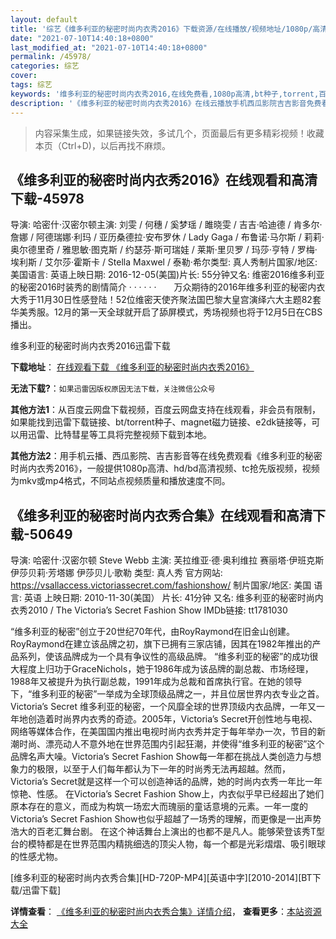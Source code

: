 ```yaml
---
layout: default
title: '综艺《维多利亚的秘密时尚内衣秀2016》下载资源/在线播放/视频地址/1080p/高清/蓝光'
date: "2021-07-10T14:40:18+0800"
last_modified_at: "2021-07-10T14:40:18+0800"
permalink: /45978/
categories: 综艺
cover:
tags: 综艺
keywords: '维多利亚的秘密时尚内衣秀2016,在线免费看,1080p高清,bt种子,torrent,百度云盘,magnet,磁力链,迅雷下载资源'
description: '《维多利亚的秘密时尚内衣秀2016》在线云播放手机西瓜影院吉吉影音免费看，1080p高清bd/hd未删减完整版和tc抢先枪版，mkv/mp4格式，附带bt/torrent种子、magnet/磁力链、百度云盘、网盘资源迅雷下载链接'
---
```


>内容采集生成，如果链接失效，多试几个，页面最后有更多精彩视频！收藏本页（Ctrl+D)，以后再找不麻烦。


## 《维多利亚的秘密时尚内衣秀2016》在线观看和高清下载-45978

导演: 哈密什·汉密尔顿主演: 刘雯 / 何穗 / 奚梦瑶 / 雎晓雯 / 吉吉·哈迪德 / 肯多尔·詹娜 / 阿德瑞娜·利玛 / 亚历桑德拉·安布罗休 / Lady Gaga / 布鲁诺·马尔斯 / 莉莉·奥尔德里奇 / 雅思敏·图克斯 / 约瑟芬·斯可瑞娃 / 莱斯·里贝罗 / 玛莎·亨特 / 罗梅·埃利斯 / 艾尔莎·霍斯卡 / Stella Maxwel / 泰勒·希尔类型: 真人秀制片国家/地区: 美国语言: 英语上映日期: 2016-12-05(美国)片长: 55分钟又名: 维密2016维多利亚的秘密2016时装秀的剧情简介  ·  ·  ·  ·  ·  ·　　万众期待的2016年维多利亚的秘密内衣大秀于11月30日性感登陆！52位维密天使齐聚法国巴黎大皇宫演绎六大主题82套华美秀服。12月的第一天全球就开启了舔屏模式，秀场视频也将于12月5日在CBS播出。


维多利亚的秘密时尚内衣秀2016迅雷下载

**下载地址**： [在线观看下载 《维多利亚的秘密时尚内衣秀2016》](https://www.993dy.com//vod-detail-id-3883.html) 


**无法下载?**：`如果迅雷因版权原因无法下载，关注微信公众号 `

**其他方法1**：从百度云网盘下载视频，百度云网盘支持在线观看，非会员有限制，如果能找到迅雷下载链接、bt/torrent种子、magnet磁力链接、e2dk链接等，可以用迅雷、比特彗星等工具将完整视频下载到本地。

**其他方法2**：用手机云播、西瓜影院、吉吉影音等在线免费观看《维多利亚的秘密时尚内衣秀2016》，一般提供1080p高清、hd/bd高清视频、tc抢先版视频，视频为mkv或mp4格式，不同站点视频质量和播放速度不同。


## 《维多利亚的秘密时尚内衣秀合集》在线观看和高清下载-50649

导演: 哈密什·汉密尔顿 Steve Webb 主演: 芙拉维亚·德·奥利维拉 赛丽塔·伊班克斯 伊莎贝莉·芳塔娜 伊莎贝儿·歌勒 类型: 真人秀 官方网站: https://vsallaccess.victoriassecret.com/fashionshow/ 制片国家/地区: 美国 语言: 英语 上映日期: 2010-11-30(美国） 片长: 41分钟 又名: 维多利亚的秘密时尚内衣秀2010 / The Victoria’s Secret Fashion Show IMDb链接: tt1781030

“维多利亚的秘密”创立于20世纪70年代，由RoyRaymond在旧金山创建。RoyRaymond在建立该品牌之初，旗下已拥有三家店铺，因其在1982年推出的产品系列，使该品牌成为一个具有争议性的高级品牌。 “维多利亚的秘密”的成功很大程度上归功于GraceNichols，她于1986年成为该品牌的副总裁、市场经理，1988年又被提升为执行副总裁，1991年成为总裁和首席执行官。在她的领导下，“维多利亚的秘密”一举成为全球顶级品牌之一，并且位居世界内衣专业之首。 Victoria’s Secret 维多利亚的秘密，一个风靡全球的世界顶级内衣品牌，一年又一年地创造着时尚界内衣秀的奇迹。2005年，Victoria’s Secret开创性地与电视、网络等媒体合作，在美国国内推出电视时尚内衣秀并定于每年举办一次，节目的新潮时尚、漂亮动人不意外地在世界范围内引起狂潮，并使得“维多利亚的秘密”这个品牌名声大噪。Victoria’s Secret Fashion Show每一年都在挑战人类创造力与想象力的极限，以至于人们每年都认为下一年的时尚秀无法再超越。然而，Victoria’s Secret就是这样一个可以创造神话的品牌，她的时尚内衣秀一年比一年惊艳、性感。 在Victoria’s Secret Fashion Show上，内衣似乎早已经超出了她们原本存在的意义，而成为构筑一场宏大而瑰丽的童话意境的元素。一年一度的Victoria’s Secret Fashion Show也似乎超越了一场秀的理解，而更像是一出声势浩大的百老汇舞台剧。 在这个神话舞台上演出的也都不是凡人。能够荣登该秀T型台的模特都是在世界范围内精挑细选的顶尖人物，每一个都是光彩熠熠、吸引眼球的性感尤物。


[维多利亚的秘密时尚内衣秀合集][HD-720P-MP4][英语中字][2010-2014][BT下载/迅雷下载]

**详情查看**： [《维多利亚的秘密时尚内衣秀合集》详情介绍](/movie/50649/)， **查看更多**：[本站资源大全](/movie/t/all/)

